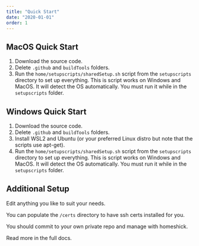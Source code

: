 ```yaml
---
title: "Quick Start"
date: "2020-01-01"
order: 1
---
```


## MacOS Quick Start

1. Download the source code.
1. Delete `.github` and `buildTools` folders.
1. Run the `home/setupscripts/sharedSetup.sh` script from the `setupscripts` directory to set up everything. This is script works on Windows and MacOS. It will detect the OS automatically. You must run it while in the `setupscripts` folder.

## Windows Quick Start

1. Download the source code.
1. Delete `.github` and `buildTools` folders.
1. Install WSL2 and Ubuntu (or your preferred Linux distro but note that the scripts use apt-get).
1. Run the `home/setupscripts/sharedSetup.sh` script from the `setupscripts` directory to set up everything. This is script works on Windows and MacOS. It will detect the OS automatically. You must run it while in the `setupscripts` folder.

## Additional Setup

Edit anything you like to suit your needs.

You can populate the `/certs` directory to have ssh certs installed for you.

You should commit to your own private repo and manage with homeshick.

Read more in the full docs.
